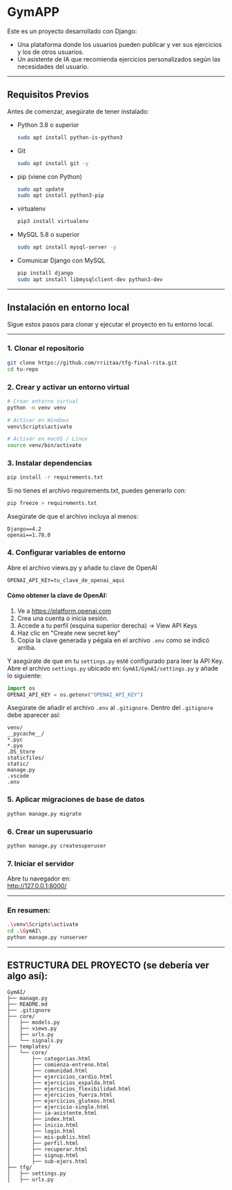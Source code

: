 
# GymAPP

Este es un proyecto desarrollado con Django:
- Una plataforma donde los usuarios pueden publicar y ver sus ejercicios y los de otros usuarios.
- Un asistente de IA que recomienda ejercicios personalizados según las necesidades del usuario.

---

## Requisitos Previos

Antes de comenzar, asegúrate de tener instalado:

- Python 3.8 o superior
  ```bash
  sudo apt install python-is-python3
  ```
- Git  
  ```bash
  sudo apt install git -y
  ```
- pip (viene con Python)  
  ```bash
  sudo apt update
  sudo apt install python3-pip
  ```
- virtualenv  
  ```bash
  pip3 install virtualenv
  ```
- MySQL 5.8 o superior  
  ```bash
  sudo apt install mysql-server -y
  ```
- Comunicar Django con MySQL  
  ```bash
  pip install django
  sudo apt install libmysqlclient-dev python3-dev
  ```

---

## Instalación en entorno local

Sigue estos pasos para clonar y ejecutar el proyecto en tu entorno local.

---

### 1. Clonar el repositorio

```bash
git clone https://github.com/rriitaa/tfg-final-rita.git
cd tu-repo
```

### 2. Crear y activar un entorno virtual

```bash
# Crear entorno virtual
python -m venv venv

# Activar en Windows
venv\Scripts\activate

# Activar en macOS / Linux
source venv/bin/activate
```

### 3. Instalar dependencias

```bash
pip install -r requirements.txt
```

Si no tienes el archivo requirements.txt, puedes generarlo con:

```bash
pip freeze > requirements.txt
```

Asegúrate de que el archivo incluya al menos:

```
Django==4.2
openai==1.78.0
```

### 4. Configurar variables de entorno

Abre el archivo views.py y añade tu clave de OpenAI

```
OPENAI_API_KEY=tu_clave_de_openai_aqui
```

#### Cómo obtener la clave de OpenAI:

1. Ve a https://platform.openai.com
2. Crea una cuenta o inicia sesión.
3. Accede a tu perfil (esquina superior derecha) → View API Keys
4. Haz clic en "Create new secret key"
5. Copia la clave generada y pégala en el archivo `.env` como se indicó arriba.

Y asegúrate de que en tu `settings.py` esté configurado para leer la API Key.  
Abre el archivo `settings.py` ubicado en: `GymAI/GymAI/settings.py` y añade lo siguiente:

```python
import os
OPENAI_API_KEY = os.getenv("OPENAI_API_KEY")
```

Asegúrate de añadir el archivo `.env` al `.gitignore`. Dentro del `.gitignore` debe aparecer así:

```
venv/
__pycache__/
*.pyc
*.pyo
.DS_Store
staticfiles/
static/
manage.py
.vscode
.env
```

### 5. Aplicar migraciones de base de datos

```bash
python manage.py migrate
```

### 6. Crear un superusuario

```bash
python manage.py createsuperuser
```

### 7. Iniciar el servidor

Abre tu navegador en:  
http://127.0.0.1:8000/

---

### En resumen:

```bash
.\venv\Scripts\activate
cd .\GymAI\
python manage.py runserver
```

---

## ESTRUCTURA DEL PROYECTO (se debería ver algo así):

```
GymAI/
├── manage.py
├── README.md
├── .gitignore
├── core/
│   ├── models.py
│   ├── views.py
│   ├── urls.py
│   └── signals.py
├── templates/
│   └── core/
│       ├── categorias.html
│       ├── comienza-entreno.html
│       ├── comunidad.html
│       ├── ejercicios_cardio.html
│       ├── ejercicios_espalda.html
│       ├── ejercicios_flexibilidad.html
│       ├── ejercicios_fuerza.html
│       ├── ejercicios_gluteos.html
│       ├── ejercicio-single.html
│       ├── ia-asistente.html
│       ├── index.html
│       ├── inicio.html
│       ├── login.html
│       ├── mis-publis.html
│       ├── perfil.html
│       ├── recuperar.html
│       ├── signup.html
│       ├── sub-ejers.html
├── tfg/
│   ├── settings.py
│   ├── urls.py
```


